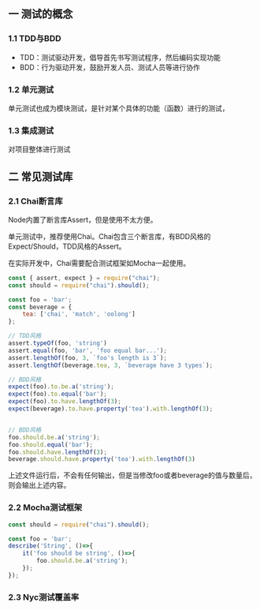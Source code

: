 ## 一 测试的概念

### 1.1 TDD与BDD

- TDD：测试驱动开发，倡导首先书写测试程序，然后编码实现功能
- BDD：行为驱动开发，鼓励开发人员、测试人员等进行协作

### 1.2 单元测试

单元测试也成为模块测试，是针对某个具体的功能（函数）进行的测试，

### 1.3 集成测试

对项目整体进行测试

## 二 常见测试库

### 2.1 Chai断言库

Node内置了断言库Assert，但是使用不太方便。  

单元测试中，推荐使用Chai。Chai包含三个断言库，有BDD风格的Expect/Should，TDD风格的Assert。  

在实际开发中，Chai需要配合测试框架如Mocha一起使用。
```js
const { assert, expect } = require("chai");
const should = require("chai").should();

const foo = 'bar';
const beverage = { 
    tea: ['chai', 'match', 'oolong']
};

// TDD风格
assert.typeOf(foo, 'string')
assert.equal(foo, 'bar', 'foo equal bar...');
assert.lengthOf(foo, 3, `foo's length is 3`);
assert.lengthOf(beverage.tea, 3, `beverage have 3 types`);

// BDD风格
expect(foo).to.be.a('string');
expect(foo).to.equal('bar');
expect(foo).to.have.lengthOf(3);
expect(beverage).to.have.property('tea').with.lengthOf(3);


// BDD风格
foo.should.be.a('string');
foo.should.equal('bar');
foo.should.have.lengthOf(3);
beverage.should.have.property('tea').with.lengthOf(3)
```

上述文件运行后，不会有任何输出，但是当修改foo或者beverage的值与数量后，则会输出上述内容。

### 2.2 Mocha测试框架

```js
const should = require("chai").should();

const foo = 'bar';
describe('String', ()=>{
    it('foo should be string', ()=>{
        foo.should.be.a('string');
    });
});
```


### 2.3 Nyc测试覆盖率

